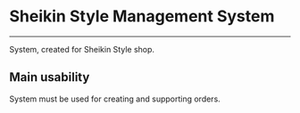 # Sheikin Style Management System

----

System, created for Sheikin Style shop.

## Main usability

System must be used for creating and supporting orders.
